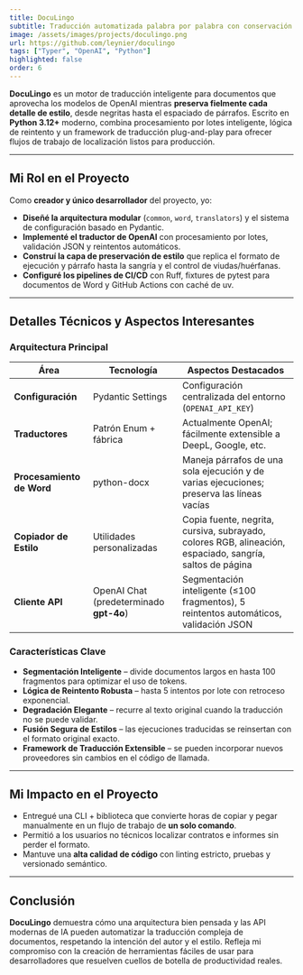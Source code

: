 ```yaml
---
title: DocuLingo
subtitle: Traducción automatizada palabra por palabra con conservación total del estilo
image: /assets/images/projects/doculingo.png
url: https://github.com/leynier/doculingo
tags: ["Typer", "OpenAI", "Python"]
highlighted: false
order: 6
---
```


**DocuLingo** es un motor de traducción inteligente para documentos que aprovecha los modelos de OpenAI mientras **preserva fielmente cada detalle de estilo**, desde negritas hasta el espaciado de párrafos. Escrito en **Python 3.12+** moderno, combina procesamiento por lotes inteligente, lógica de reintento y un framework de traducción plug-and-play para ofrecer flujos de trabajo de localización listos para producción.

---

## Mi Rol en el Proyecto

Como **creador y único desarrollador** del proyecto, yo:

* **Diseñé la arquitectura modular** (`common`, `word`, `translators`) y el sistema de configuración basado en Pydantic.
* **Implementé el traductor de OpenAI** con procesamiento por lotes, validación JSON y reintentos automáticos.
* **Construí la capa de preservación de estilo** que replica el formato de ejecución y párrafo hasta la sangría y el control de viudas/huérfanas.
* **Configuré los pipelines de CI/CD** con Ruff, fixtures de pytest para documentos de Word y GitHub Actions con caché de uv.

---

## Detalles Técnicos y Aspectos Interesantes

### Arquitectura Principal

| Área                | Tecnología                       | Aspectos Destacados                                                                           |
| ------------------- | -------------------------------- | --------------------------------------------------------------------------------------------- |
| **Configuración**   | Pydantic Settings                | Configuración centralizada del entorno (`OPENAI_API_KEY`)                                     |
| **Traductores**     | Patrón Enum + fábrica            | Actualmente OpenAI; fácilmente extensible a DeepL, Google, etc.                               |
| **Procesamiento de Word** | python-docx                      | Maneja párrafos de una sola ejecución y de varias ejecuciones; preserva las líneas vacías   |
| **Copiador de Estilo** | Utilidades personalizadas        | Copia fuente, negrita, cursiva, subrayado, colores RGB, alineación, espaciado, sangría, saltos de página |
| **Cliente API**     | OpenAI Chat (predeterminado **gpt-4o**) | Segmentación inteligente (≤100 fragmentos), 5 reintentos automáticos, validación JSON       |

### Características Clave

* **Segmentación Inteligente** – divide documentos largos en hasta 100 fragmentos para optimizar el uso de tokens.
* **Lógica de Reintento Robusta** – hasta 5 intentos por lote con retroceso exponencial.
* **Degradación Elegante** – recurre al texto original cuando la traducción no se puede validar.
* **Fusión Segura de Estilos** – las ejecuciones traducidas se reinsertan con el formato original exacto.
* **Framework de Traducción Extensible** – se pueden incorporar nuevos proveedores sin cambios en el código de llamada.

---

## Mi Impacto en el Proyecto

* Entregué una CLI + biblioteca que convierte horas de copiar y pegar manualmente en un flujo de trabajo de **un solo comando**.
* Permitió a los usuarios no técnicos localizar contratos e informes sin perder el formato.
* Mantuve una **alta calidad de código** con linting estricto, pruebas y versionado semántico.

---

## Conclusión

**DocuLingo** demuestra cómo una arquitectura bien pensada y las API modernas de IA pueden automatizar la traducción compleja de documentos, respetando la intención del autor y el estilo. Refleja mi compromiso con la creación de herramientas fáciles de usar para desarrolladores que resuelven cuellos de botella de productividad reales.

